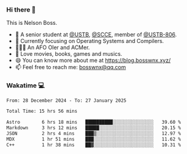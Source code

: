 ### Hi there 👋

<!--
**bosswnx/bosswnx** is a ✨ _special_ ✨ repository because its `README.md` (this file) appears on your GitHub profile.

Here are some ideas to get you started:

- 🔭 I’m currently working on ...
- 🌱 I’m currently learning ...
- 👯 I’m looking to collaborate on ...
- 🤔 I’m looking for help with ...
- 💬 Ask me about ...
- 📫 How to reach me: ...
- 😄 Pronouns: ...
- ⚡ Fun fact: ...
-->

This is Nelson Boss.

- 🏫 A senior student at [@USTB](https://www.ustb.edu.cn/), [@SCCE](https://scce.ustb.edu.cn/), member of [@USTB-806](https://ustb-806.github.io/).
- 🌱 Currently focusing on Operating Systems and Compilers.
- 🧑🏻‍💻 An AFO OIer and ACMer.
- 🥰 Love movies, books, games and musics.
- 😄 You can know more about me at https://blog.bosswnx.xyz/
- 📫 Feel free to reach me: bosswnx@qq.com

### Wakatime 💻

<!--START_SECTION:waka-->

```txt
From: 28 December 2024 - To: 27 January 2025

Total Time: 15 hrs 56 mins

Astro        6 hrs 18 mins   ██████████░░░░░░░░░░░░░░░   39.60 %
Markdown     3 hrs 12 mins   █████░░░░░░░░░░░░░░░░░░░░   20.15 %
JSON         2 hrs 4 mins    ███▒░░░░░░░░░░░░░░░░░░░░░   12.97 %
MDX          1 hr 51 mins    ███░░░░░░░░░░░░░░░░░░░░░░   11.62 %
C++          1 hr 38 mins    ██▓░░░░░░░░░░░░░░░░░░░░░░   10.31 %
```

<!--END_SECTION:waka-->
